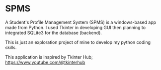 # SPMS
A Student's Profile Management System (SPMS) is a windows-based app made from Python. 
I used Tkinter in developing GUI then planning to integrated SQLite3 for the database (backend).

This is just an exploration project of mine to develop my python coding skills.

This application is inspired by Tkinter Hub; https://www.youtube.com/@tkinterhub
